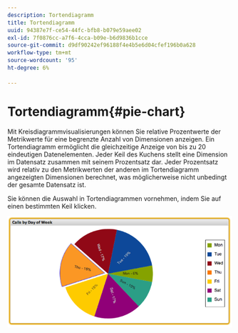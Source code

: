 ```yaml
---
description: Tortendiagramm
title: Tortendiagramm
uuid: 94387e7f-ce54-44fc-bfb8-b079e59aee02
exl-id: 7f0876cc-a7f6-4cca-b09e-b6d9836b1cce
source-git-commit: d9df90242ef96188f4e4b5e6d04cfef196b0a628
workflow-type: tm+mt
source-wordcount: '95'
ht-degree: 6%

---
```


# Tortendiagramm{#pie-chart}

Mit Kreisdiagrammvisualisierungen können Sie relative Prozentwerte der Metrikwerte für eine begrenzte Anzahl von Dimensionen anzeigen. Ein Tortendiagramm ermöglicht die gleichzeitige Anzeige von bis zu 20 eindeutigen Datenelementen. Jeder Keil des Kuchens stellt eine Dimension im Datensatz zusammen mit seinem Prozentsatz dar. Jeder Prozentsatz wird relativ zu den Metrikwerten der anderen im Tortendiagramm angezeigten Dimensionen berechnet, was möglicherweise nicht unbedingt der gesamte Datensatz ist.

Sie können die Auswahl in Tortendiagrammen vornehmen, indem Sie auf einen bestimmten Keil klicken.

![](assets/pie_chart.png)
